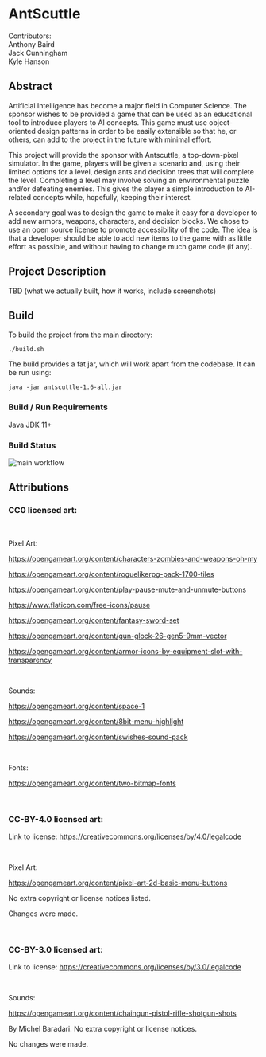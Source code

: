 # AntScuttle

Contributors:<br>
Anthony Baird<br>
Jack Cunningham<br>
Kyle Hanson<br>

## Abstract
Artificial Intelligence has become a major field in Computer Science. The sponsor wishes to be
provided a game that can be used as an educational tool to introduce players to AI concepts. This
game must use object-oriented design patterns in order to be easily extensible so that he, or others,
can add to the project in the future with minimal effort.

This project will provide the sponsor with Antscuttle, a top-down-pixel simulator. In the game,
players will be given a scenario and, using their limited options for a level, design ants and decision
trees that will complete the level. Completing a level may involve solving an environmental puzzle
and/or defeating enemies. This gives the player a simple introduction to AI-related concepts while,
hopefully, keeping their interest.

A secondary goal was to design the game to make it easy for a developer to add new armors, weapons,
characters, and decision blocks. We chose to use an open source license to promote accessibility of
the code. The idea is that a developer should be able to add new items to the game with as little 
effort as possible, and without having to change much game code (if any).

## Project Description

TBD (what we actually built, how it works, include screenshots)

## Build
To build the project from the main directory:
```
./build.sh
```

The build provides a fat jar, which will work apart from the codebase. It can be run using:
```
java -jar antscuttle-1.6-all.jar
```

### Build / Run Requirements
Java JDK 11+

### Build Status
![main workflow](https://github.com/cs481-ekh/s23-scuttlers/actions/workflows/main.yml/badge.svg)

## Attributions

### CC0 licensed art:

<br>

Pixel Art:

https://opengameart.org/content/characters-zombies-and-weapons-oh-my

https://opengameart.org/content/roguelikerpg-pack-1700-tiles

https://opengameart.org/content/play-pause-mute-and-unmute-buttons

https://www.flaticon.com/free-icons/pause

https://opengameart.org/content/fantasy-sword-set

https://opengameart.org/content/gun-glock-26-gen5-9mm-vector

https://opengameart.org/content/armor-icons-by-equipment-slot-with-transparency

<br>

Sounds:

https://opengameart.org/content/space-1

https://opengameart.org/content/8bit-menu-highlight

https://opengameart.org/content/swishes-sound-pack

<br>

Fonts: 

https://opengameart.org/content/two-bitmap-fonts

<br>

### CC-BY-4.0 licensed art:

Link to license: https://creativecommons.org/licenses/by/4.0/legalcode

<br>

Pixel Art:

https://opengameart.org/content/pixel-art-2d-basic-menu-buttons

No extra copyright or license notices listed.

Changes were made.

<br>

### CC-BY-3.0 licensed art:

Link to license: https://creativecommons.org/licenses/by/3.0/legalcode

<br>

Sounds:

https://opengameart.org/content/chaingun-pistol-rifle-shotgun-shots

By Michel Baradari. No extra copyright or license notices.

No changes were made.
